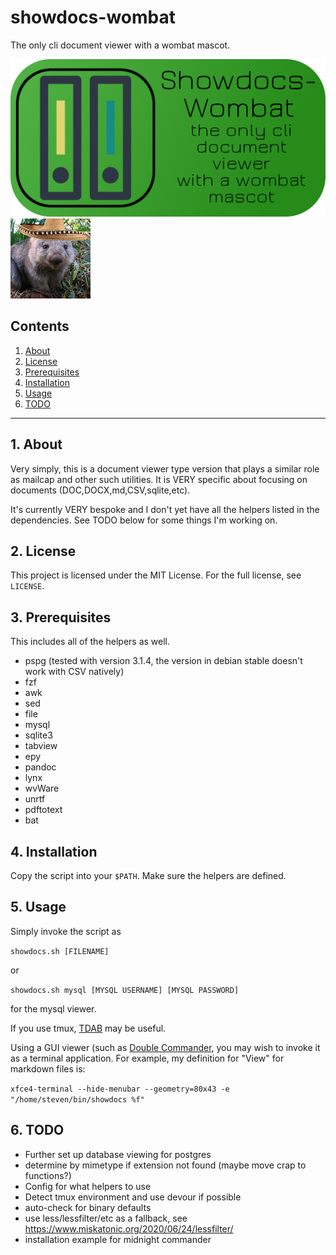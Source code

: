 # showdocs-wombat

The only cli document viewer with a wombat mascot.

![showdocs logo](https://raw.githubusercontent.com/uriel1998/showdocs-wombat/master/showdocs-wombat-open-graph.png "logo")
![mascot](https://github.com/uriel1998/showdocs-wombat/raw/master/128_senor_wombat.png "mascot")


## Contents
 1. [About](#1-about)
 2. [License](#2-license)
 3. [Prerequisites](#3-prerequisites)
 4. [Installation](#4-installation)
 5. [Usage](#6-usage)
 6. [TODO](#12-todo)

***

## 1. About

Very simply, this is a document viewer type version that plays a similar role 
as mailcap and other such utilities. It is VERY specific about focusing on 
documents (DOC,DOCX,md,CSV,sqlite,etc).  

It's currently VERY bespoke and I don't yet have all the helpers listed in the 
dependencies.  See TODO below for some things I'm working on.

## 2. License

This project is licensed under the MIT License. For the full license, see `LICENSE`.

## 3. Prerequisites 

This includes all of the helpers as well.

* pspg (tested with version 3.1.4, the version in debian stable doesn't work with CSV natively)
* fzf
* awk
* sed
* file
* mysql
* sqlite3
* tabview
* epy 
* pandoc
* lynx
* wvWare
* unrtf
* pdftotext
* bat

## 4. Installation

Copy the script into your `$PATH`.  Make sure the helpers are defined.

## 5. Usage

Simply invoke the script as  

`showdocs.sh [FILENAME]`

or 

`showdocs.sh mysql [MYSQL USERNAME] [MYSQL PASSWORD]`

for the mysql viewer.

If you use tmux, [TDAB](https://uriel1998.github.io/tdab) may be useful.

Using a GUI viewer (such as [Double Commander](https://doublecmd.sourceforge.io/), 
you may wish to invoke it as a terminal application.  For example, my definition 
for "View" for markdown files is:

`xfce4-terminal --hide-menubar --geometry=80x43 -e "/home/steven/bin/showdocs %f"`

## 6. TODO

* Further set up database viewing for postgres
* determine by mimetype if extension not found (maybe move crap to functions?)
* Config for what helpers to use
* Detect tmux environment and use devour if possible
* auto-check for binary defaults
* use less/lessfilter/etc as a fallback, see https://www.miskatonic.org/2020/06/24/lessfilter/
* installation example for midnight commander
